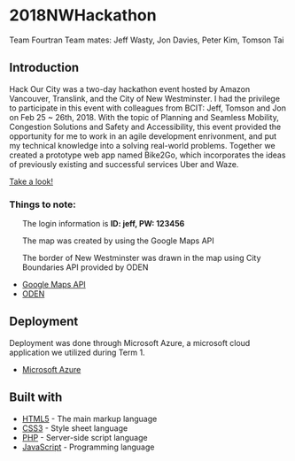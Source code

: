 # 2018NWHackathon
Team Fourtran
Team mates: Jeff Wasty, Jon Davies, Peter Kim, Tomson Tai

## Introduction

Hack Our City was a two-day hackathon event hosted by Amazon Vancouver, Translink, and the City of New Westminster. I had the privilege to participate in this event with colleagues from BCIT: Jeff, Tomson and Jon on Feb 25 ~ 26th, 2018. With the topic of Planning and Seamless Mobility, Congestion Solutions and Safety and Accessibility, this event provided the opportunity for me to work in an agile development enrivonment, and put my technical knowledge into a solving real-world problems. Together we created a prototype web app named Bike2Go, which incorporates the ideas of previously existing and successful services Uber and Waze.

[Take a look!](https://bike2go.azurewebsites.net/index.php)

### Things to note:

   <ul>The login information is <strong>ID: jeff, PW: 123456</strong></ul>
   <ul>The map was created by using the Google Maps API</ul>
   <ul>The border of New Westminster was drawn in the map using City Boundaries API provided by ODEN</ul>
   
   * [Google Maps API](https://developers.google.com/maps/)
   * [ODEN](https://opendatadev.net/search-type)
   
## Deployment 
  
   Deployment was done through Microsoft Azure, a microsoft cloud application we utilized during Term 1. 
  
   * [Microsoft Azure](https://azure.microsoft.com/en-ca/)
   
## Built with
   
   * [HTML5](https://www.w3schools.com/) - The main markup language 
   * [CSS3](https://www.w3schools.com/) - Style sheet language 
   * [PHP](http://www.php.net/) - Server-side script language
   * [JavaScript](https://www.javascript.com/) - Programming language
